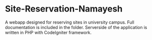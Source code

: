 # Site-Reservation-Namayesh 
A webapp designed for reserving sites in university campus. Full documentation is included in the folder.
Serverside of the application is written in PHP with CodeIgniter framework.
